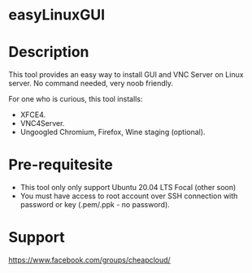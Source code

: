 # easyLinuxGUI
# Description
This tool provides an easy way to install GUI and VNC Server on Linux server. No command needed, very noob friendly.

For one who is curious, this tool installs:
- XFCE4.
- VNC4Server.
- Ungoogled Chromium, Firefox, Wine staging (optional).

# Pre-requitesite
- This tool only only support Ubuntu 20.04 LTS Focal (other soon)
- You must have access to root account over SSH connection with password or key (.pem/.ppk - no password).

# Support
https://www.facebook.com/groups/cheapcloud/
